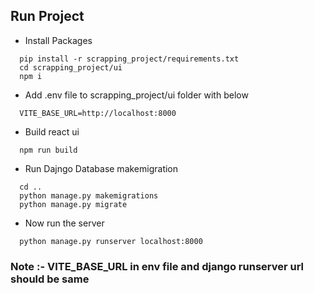 ## Run Project
- Install Packages
```console
  pip install -r scrapping_project/requirements.txt
  cd scrapping_project/ui
  npm i
```
- Add .env file to scrapping_project/ui folder with below
```
  VITE_BASE_URL=http://localhost:8000
```
- Build react ui
```console
  npm run build
```
- Run Dajngo Database makemigration
```console
  cd ..
  python manage.py makemigrations
  python manage.py migrate
```
- Now run the server
```console
  python manage.py runserver localhost:8000
```

### Note :-  VITE_BASE_URL in env file and django runserver url should be same  
